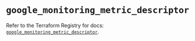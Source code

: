 # `google_monitoring_metric_descriptor`

Refer to the Terraform Registry for docs: [`google_monitoring_metric_descriptor`](https://registry.terraform.io/providers/hashicorp/google/6.31.0/docs/resources/monitoring_metric_descriptor).
